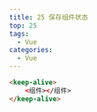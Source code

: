 ```yaml
---
title: 25 保存组件状态
top: 25
tags:
  - Vue
categories:
  - Vue
---
```


```html
<keep-alive>
	<组件></组件>
</keep-alive>
```

